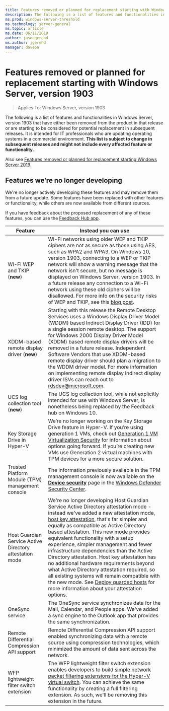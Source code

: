 ```yaml
---
title: Features removed or planned for replacement starting with Windows Server, version 1903
description: The following is a list of features and functionalities in Windows Server, version 1903 that have either been removed from the product in that release or are starting to be considered for potential replacement in subsequent releases. It is intended for IT professionals who are updating operating systems in a commercial environment.
ms.prod: windows-server-threshold
ms.technology: server-general
ms.topic: article
ms.date: 06/11/2019
author: jasongerend
ms.author: jgerend
manager: daveba
---
```

# Features removed or planned for replacement starting with Windows Server, version 1903

>Applies To: Windows Server, version 1903

The following is a list of features and functionalities in Windows Server, version 1903 that have either been removed from the product in that release or are starting to be considered for potential replacement in subsequent releases. It is intended for IT professionals who are updating operating systems in a commercial environment. **This list is subject to change in subsequent releases and might not include every affected feature or functionality.**

Also see [Features removed or planned for replacement starting Windows Server 2019](removed-features-19.md).

## Features we’re no longer developing

We're no longer actively developing these features and may remove them from a future update. Some features have been replaced with other features or functionality, while others are now available from different sources. 

If you have feedback about the proposed replacement of any of these features, you can use the [Feedback Hub app](https://support.microsoft.com/help/4021566/windows-10-send-feedback-to-microsoft-with-feedback-hub-app). 


|                         Feature                         |                                                                                                                                                                                                                                                                                                                                                                                                                           Instead you can use                                                                                                                                                                                                                                                                                                                                                                                                                            |
|---------------------------------------------------------|--------------------------------------------------------------------------------------------------------------------------------------------------------------------------------------------------------------------------------------------------------------------------------------------------------------------------------------------------------------------------------------------------------------------------------------------------------------------------------------------------------------------------------------------------------------------------------------------------------------------------------------------------------------------------------------------------------------------------------------------------------------------------------------------------------------------------------------------------------------------------|
|              Wi-Fi WEP and TKIP (**new**)               |                                                                                                                                                                  Wi-Fi networks using older WEP and TKIP ciphers are not as secure as those using AES, such as WPA2 and WPA3. On Windows 10, version 1903, connecting to a WEP or TKIP network will show a warning message that the network isn't secure, but no message is displayed on Windows Server, version 1903. In a future release any connection to a Wi-Fi network using these old ciphers will be disallowed. For more info on the security risks of WEP and TKIP, see this [blog post](https://go.microsoft.com/fwlink/p/?linkid=2008426).                                                                                                                                                                   |
|       XDDM-based remote display driver (**new**)        |                                                                                                                                          Starting with this release the Remote Desktop Services uses a Windows Display Driver Model (WDDM) based Indirect Display Driver (IDD) for a single session remote desktop. The support for Windows 2000 Display Driver Model (XDDM) based remote display drivers will be removed in a future release. Independent Software Vendors that use XDDM-based remote display driver should plan a migration to the WDDM driver model. For more information on implementing remote display indirect display driver ISVs can reach out to [rdsdev@microsoft.com](mailto:rdsdev@microsoft.com).                                                                                                                                           |
|            UCS log collection tool (**new**)            |                                                                                                                                                                                                                                                                                                                                                         The UCS log collection tool, while not explicitly intended for use with Windows Server, is nonetheless being replaced by the Feedback hub on Windows 10.                                                                                                                                                                                                                                                                                                                                                         |
|              Key Storage Drive in Hyper-V               |                                                                                                                                                                                                        We’re no longer working on the Key Storage Drive feature in Hyper-V. If you’re using generation 1 VMs, check out [Generation 1 VM Virtualization Security](https://docs.microsoft.com/windows-server/virtualization/hyper-v/learn-more/generation-1-virtual-machine-security-settings-for-hyper-v) for information about options going forward. If you’re creating new VMs use Generation 2 virtual machines with TPM devices for a more secure solution.                                                                                                                                                                                                         |
|    Trusted Platform Module (TPM) management console     |                                                                                                                                                                                                                          The information previously available in the TPM management console is now available on the [**Device security**](https://docs.microsoft.com/windows/security/threat-protection/windows-defender-security-center/wdsc-device-security) page in the [Windows Defender Security Center](https://docs.microsoft.com/windows/security/threat-protection/windows-defender-security-center/windows-defender-security-center).                                                                                                                                                                                                                          |
| Host Guardian Service Active Directory attestation mode | We're no longer developing Host Guardian Service Active Directory attestation mode - instead we've added a new attestation mode, [host key attestation](../security/guarded-fabric-shielded-vm/guarded-fabric-create-host-key.md), that's far simpler and equally as compatible as Active Directory based attestation.  This new mode provides equivalent functionality with a setup experience, simpler management and fewer infrastructure dependencies than the Active Directory attestation. Host key attestation has no additional hardware requirements beyond what Active Directory attestation required, so all existing systems will remain compatible with the new mode. See [Deploy guarded hosts](../security/guarded-fabric-shielded-vm/guarded-fabric-configure-hgs-with-authorized-hyper-v-hosts.md) for more information about your attestation options. |
|                     OneSync service                     |                                                                                                                                                                                                                                                                                                                                                   The OneSync service synchronizes data for the Mail, Calendar, and People apps. We've added a sync engine to the Outlook app that provides the same synchronization.                                                                                                                                                                                                                                                                                                                                                    |
|       Remote Differential Compression API support       |                                                                                                                                                                                                                                                                                                           Remote Differential Compression API support enabled synchronizing data with a remote source using compression technologies, which minimized the amount of data sent across the network. |
|         WFP lightweight filter switch extension         |                                                                                                                                                                                                                                      The WFP lightweight filter switch extension enables developers to build [simple network packet filtering extensions for the Hyper-V virtual switch](https://docs.microsoft.com/windows-hardware/drivers/network/using-virtual-switch-filtering). You can achieve the same functionality by creating a full filtering extension. As such, we'll be removing this extension in the future.                                                                                                                                                                                                                                      |


